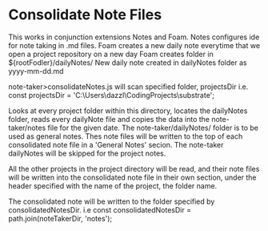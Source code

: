 # Consolidate Note Files

This works in conjunction extensions Notes and Foam. Notes configures ide for note taking in .md files.
Foam creates a new daily note everytime that we open a project repository on a new day
Foam creates folder in ${rootFodler}/dailyNotes/
New daily note created in dailyNotes folder as yyyy-mm-dd.md

note-taker>consolidateNotes.js will scan specified folder, projectsDir
i.e. const projectsDir = 'C:\\Users\\dazzl\\CodingProjects\\substrate';

Looks at every project folder within this directory, locates the dailyNotes folder,
reads every dailyNote file and copies the data into the note-taker/notes file for the given date.
The note-taker/dailyNotes/ folder is to be used as general notes. Thes note files will be written to the top
of each consolidated note file in a 'General Notes' secion. The note-taker dailyNotes will be skipped for the project notes.

All the other projects in the project directory will be read, and their note files will be written into the consolidated note file in their own section, under the header specified with the name of the project, the folder name.

The consolidated note will be written to the folder specified by consolidatedNotesDir. i.e
const consolidatedNotesDir = path.join(noteTakerDir, 'notes');